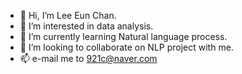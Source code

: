 - 👋 Hi, I’m Lee Eun Chan.
- 👀 I’m interested in data analysis.
- 🌱 I’m currently learning Natural language process.
- 💞️ I’m looking to collaborate on NLP project with me.
- 📫 e-mail me to 921c@naver.com

<!---
leeeunch/leeeunch is a ✨ special ✨ repository because its `README.md` (this file) appears on your GitHub profile.
You can click the Preview link to take a look at your changes.
--->
